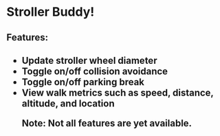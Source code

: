 <html>
 <head>
	<h1>Stroller Buddy!</h1>
 </head>
 <body>
   <h2>Features:<h2>
   <ul>
	<li>Update stroller wheel diameter
	<li>Toggle on/off collision avoidance
	<li>Toggle on/off parking break
	<li>View walk metrics such as speed, distance, altitude, and location
   
   <p>Note: Not all features are yet available.
